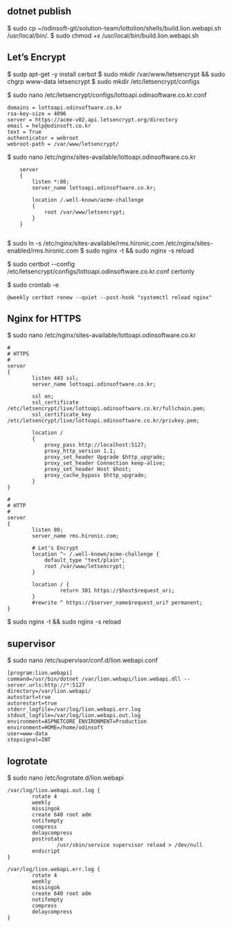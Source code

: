 ﻿## dotnet publish

$ sudo cp ~/odinsoft-git/solution-team/lottolion/shells/build.lion.webapi.sh /usr/local/bin/.
$ sudo chmod +x /usr/local/bin/build.lion.webapi.sh

## Let’s Encrypt 

$ sudp apt-get -y install cerbot
$ sudo mkdir /var/www/letsencrypt && sudo chgrp www-data letsencrypt
$ sudo mkdir /etc/letsencrypt/configs

$ sudo nano /etc/letsencrypt/configs/lottoapi.odinsoftware.co.kr.conf

```
domains = lottoapi.odinsoftware.co.kr
rsa-key-size = 4096
server = https://acme-v02.api.letsencrypt.org/directory
email = help@odinsoft.co.kr
text = True
authenticator = webroot
webroot-path = /var/www/letsencrypt/
```

$ sudo nano /etc/nginx/sites-available/lottoapi.odinsoftware.co.kr

```
 	server 
	{
		listen *:80;
		server_name lottoapi.odinsoftware.co.kr;

		location /.well-known/acme-challenge 
		{
			root /var/www/letsencrypt;
		}
    }
 
```

$ sudo ln -s /etc/nginx/sites-available/rms.hironic.com /etc/nginx/sites-enabled/rms.hironic.com
$ sudo nginx -t && sudo nginx -s reload

$ sudo certbot --config /etc/letsencrypt/configs/lottoapi.odinsoftware.co.kr.conf certonly

$ sudo crontab -e

```
@weekly certbot renew --quiet --post-hook "systemctl reload nginx"
```

## Nginx for HTTPS

$ sudo nano /etc/nginx/sites-available/lottoapi.odinsoftware.co.kr

```
#
# HTTPS
#
server
{
        listen 443 ssl;
        server_name lottoapi.odinsoftware.co.kr;

        ssl on;
        ssl_certificate /etc/letsencrypt/live/lottoapi.odinsoftware.co.kr/fullchain.pem;
        ssl_certificate_key /etc/letsencrypt/live/lottoapi.odinsoftware.co.kr/privkey.pem;

        location /
        {
            proxy_pass http://localhost:5127;
            proxy_http_version 1.1;
            proxy_set_header Upgrade $http_upgrade;
            proxy_set_header Connection keep-alive;
            proxy_set_header Host $host;
            proxy_cache_bypass $http_upgrade;
        }
}

#
# HTTP
#
server
{
        listen 80;
        server_name rms.hironic.com;

        # Let's Encrypt
        location ^~ /.well-known/acme-challenge {
            default_type "text/plain";
            root /var/www/letsencrypt;
        }

        location / {
                 return 301 https://$host$request_uri;
        }
        #rewrite ^ https://$server_name$request_uri? permanent;
}
```

$ sudo nginx -t && sudo nginx -s reload

## supervisor

$ sudo nano /etc/supervisor/conf.d/lion.webapi.conf

```
[program:lion.webapi]
command=/usr/bin/dotnet /var/lion.webapi/lion.webapi.dll --server.urls:http://*:5127
directory=/var/lion.webapi/
autostart=true
autorestart=true
stderr_logfile=/var/log/lion.webapi.err.log
stdout_logfile=/var/log/lion.webapi.out.log
environment=ASPNETCORE_ENVIRONMENT=Production
environment=HOME=/home/odinsoft
user=www-data
stopsignal=INT
```

## logrotate

$ sudo nano /etc/logrotate.d/lion.webapi

```
/var/log/lion.webapi.out.log {
        rotate 4
        weekly
        missingok
        create 640 root adm
        notifempty
        compress
        delaycompress
        postrotate
                /usr/sbin/service supervisor reload > /dev/null
        endscript
}

/var/log/lion.webapi.err.log {
        rotate 4
        weekly
        missingok
        create 640 root adm
        notifempty
        compress
        delaycompress
}
```
